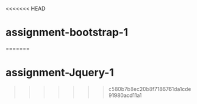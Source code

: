 <<<<<<< HEAD
# assignment-bootstrap-1
=======
# assignment-Jquery-1
>>>>>>> c580b7b8ec20b8f7186761da1cde91980acd11a1
